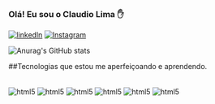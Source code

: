 ### Olá! Eu sou o Claudio Lima ✋


[![linkedln](https://img.shields.io/badge/LinkedIn-0077B5?style=for-the-badge&logo=linkedin&logoColor=white)](https://www.linkedin.com/in/claudio-lima-0864b4153/)
[![Instagram](https://img.shields.io/badge/Instagram-E4405F?style=for-the-badge&logo=instagram&logoColor=white)](https://www.instagram.com/jclaudio.lima/)





![Anurag's GitHub stats](https://github-readme-stats.vercel.app/api?username=ClaudioLima&show_icons=true&theme=dracula)

##Tecnologias que estou me aperfeiçoando e aprendendo.

<div style="display: inline_block"><br/>
<img align="center" alt="html5" src="https://img.shields.io/badge/HTML5-E34F26?style=for-the-badge&logo=html5&logoColor=white"/>
<img align="center" alt="html5" src="https://img.shields.io/badge/Java-ED8B00?style=for-the-badge&logo=openjdk&logoColor=white"/>
<img align="center" alt="html5" src="https://img.shields.io/badge/Spring-6DB33F?style=for-the-badge&logo=spring&logoColor=white"/>
<img align="center" alt="html5" src="https://img.shields.io/badge/Spring_Security-6DB33F?style=for-the-badge&logo=Spring-Security&logoColor=white"/>
<img align="center" alt="html5" src="https://img.shields.io/badge/MySQL-00000F?style=for-the-badge&logo=mysql&logoColor=white"/>
<img align="center" alt="html5" src="https://img.shields.io/badge/Hibernate-59666C?style=for-the-badge&logo=Hibernate&logoColor=white"/>



</div>

